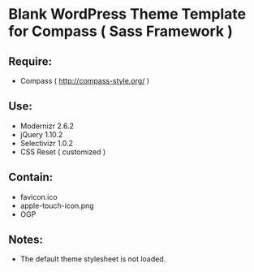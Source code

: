 # Blank WordPress Theme Template for Compass ( Sass Framework )

## Require:
- Compass ( http://compass-style.org/ )

## Use:
- Modernizr 2.6.2
- jQuery 1.10.2
- Selectivizr 1.0.2
- CSS Reset ( customized )

## Contain:
- favicon.ico
- apple-touch-icon.png
- OGP

## Notes:
- The default theme stylesheet is not loaded.